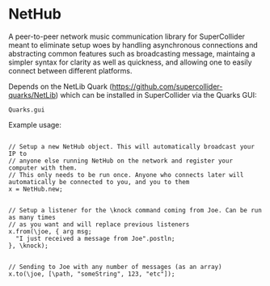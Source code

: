 NetHub
======

A peer-to-peer network music communication library for SuperCollider
meant to eliminate setup woes by handling asynchronous connections and abstracting common features such as broadcasting message, maintaing a simpler syntax for clarity as well as quickness, and allowing one to easily connect between different platforms.

Depends on the NetLib Quark (https://github.com/supercollider-quarks/NetLib) 
which can be installed in SuperCollider via the Quarks GUI:
```
Quarks.gui
```

Example usage:

<pre><code>
// Setup a new NetHub object. This will automatically broadcast your IP to 
// anyone else running NetHub on the network and register your computer with them.
// This only needs to be run once. Anyone who connects later will automatically be connected to you, and you to them
x = NetHub.new;


// Setup a listener for the \knock command coming from Joe. Can be run as many times 
// as you want and will replace previous listeners
x.from(\joe, { arg msg;
  "I just received a message from Joe".postln;
}, \knock);


// Sending to Joe with any number of messages (as an array)
x.to(\joe, [\path, "someString", 123, "etc"]);
</code></pre>
